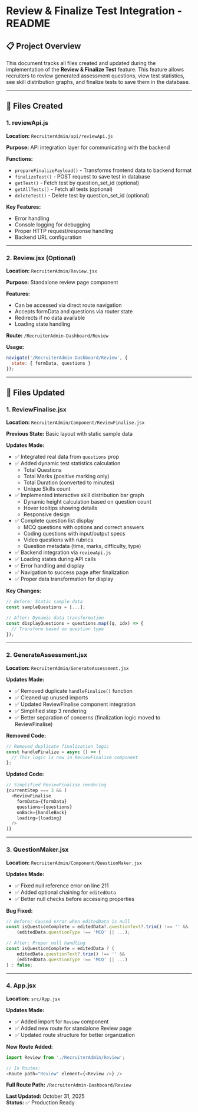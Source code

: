 # Review & Finalize Test Integration - README

## 📋 Project Overview

This document tracks all files created and updated during the implementation of the **Review & Finalize Test** feature. This feature allows recruiters to review generated assessment questions, view test statistics, see skill distribution graphs, and finalize tests to save them in the database.

---

## 📁 Files Created

### 1. **reviewApi.js**
**Location:** `RecruiterAdmin/api/reviewApi.js`

**Purpose:** API integration layer for communicating with the backend

**Functions:**
- `prepareFinalizePayload()` - Transforms frontend data to backend format
- `finalizeTest()` - POST request to save test in database
- `getTest()` - Fetch test by question_set_id (optional)
- `getAllTests()` - Fetch all tests (optional)
- `deleteTest()` - Delete test by question_set_id (optional)

**Key Features:**
- Error handling
- Console logging for debugging
- Proper HTTP request/response handling
- Backend URL configuration

---

### 2. **Review.jsx** (Optional)
**Location:** `RecruiterAdmin/Review.jsx`

**Purpose:** Standalone review page component

**Features:**
- Can be accessed via direct route navigation
- Accepts formData and questions via router state
- Redirects if no data available
- Loading state handling

**Route:** `/RecruiterAdmin-Dashboard/Review`

**Usage:**
```javascript
navigate('/RecruiterAdmin-Dashboard/Review', {
  state: { formData, questions }
});
```

---

## 📝 Files Updated

### 1. **ReviewFinalise.jsx**
**Location:** `RecruiterAdmin/Component/ReviewFinalise.jsx`

**Previous State:** Basic layout with static sample data

**Updates Made:**
- ✅ Integrated real data from `questions` prop
- ✅ Added dynamic test statistics calculation
  - Total Questions
  - Total Marks (positive marking only)
  - Total Duration (converted to minutes)
  - Unique Skills count
- ✅ Implemented interactive skill distribution bar graph
  - Dynamic height calculation based on question count
  - Hover tooltips showing details
  - Responsive design
- ✅ Complete question list display
  - MCQ questions with options and correct answers
  - Coding questions with input/output specs
  - Video questions with rubrics
  - Question metadata (time, marks, difficulty, type)
- ✅ Backend integration via `reviewApi.js`
- ✅ Loading states during API calls
- ✅ Error handling and display
- ✅ Navigation to success page after finalization
- ✅ Proper data transformation for display

**Key Changes:**
```javascript
// Before: Static sample data
const sampleQuestions = [...];

// After: Dynamic data transformation
const displayQuestions = questions.map((q, idx) => {
  // Transform based on question type
});
```

---

### 2. **GenerateAssessment.jsx**
**Location:** `RecruiterAdmin/GenerateAssessment.jsx`

**Updates Made:**
- ✅ Removed duplicate `handleFinalize()` function
- ✅ Cleaned up unused imports
- ✅ Updated ReviewFinalise component integration
- ✅ Simplified step 3 rendering
- ✅ Better separation of concerns (finalization logic moved to ReviewFinalise)

**Removed Code:**
```javascript
// Removed duplicate finalization logic
const handleFinalize = async () => {
  // This logic is now in ReviewFinalise component
};
```

**Updated Code:**
```javascript
// Simplified ReviewFinalise rendering
{currentStep === 3 && (
  <ReviewFinalise 
    formData={formData} 
    questions={questions}
    onBack={handleBack}
    loading={loading}
  />
)}
```

---

### 3. **QuestionMaker.jsx**
**Location:** `RecruiterAdmin/Component/QuestionMaker.jsx`

**Updates Made:**
- ✅ Fixed null reference error on line 211
- ✅ Added optional chaining for `editedData`
- ✅ Better null checks before accessing properties

**Bug Fixed:**
```javascript
// Before: Caused error when editedData is null
const isQuestionComplete = editedData?.questionText?.trim() !== '' &&
    (editedData.questionType !== 'MCQ' || ...);

// After: Proper null handling
const isQuestionComplete = editedData ? (
    editedData.questionText?.trim() !== '' &&
    (editedData.questionType !== 'MCQ' || ...)
) : false;
```

---

### 4. **App.jsx**
**Location:** `src/App.jsx`

**Updates Made:**
- ✅ Added import for `Review` component
- ✅ Added new route for standalone Review page
- ✅ Updated route structure for better organization

**New Route Added:**
```javascript
import Review from './RecruiterAdmin/Review';

// In Routes:
<Route path="Review" element={<Review />} />
```

**Full Route Path:** `/RecruiterAdmin-Dashboard/Review`



**Last Updated:** October 31, 2025  
**Status:** ✅ Production Ready
